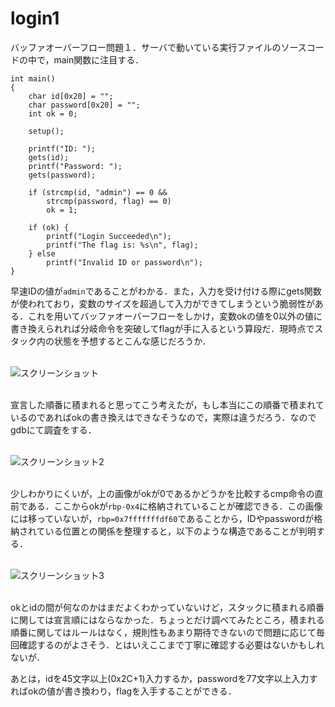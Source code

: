 # login1
バッファオーバーフロー問題１．サーバで動いている実行ファイルのソースコードの中で，main関数に注目する．

~~~
int main()
{
    char id[0x20] = "";
    char password[0x20] = "";
    int ok = 0;

    setup();

    printf("ID: ");
    gets(id);
    printf("Password: ");
    gets(password);

    if (strcmp(id, "admin") == 0 &&
        strcmp(password, flag) == 0)
        ok = 1;

    if (ok) {
        printf("Login Succeeded\n");
        printf("The flag is: %s\n", flag);
    } else
        printf("Invalid ID or password\n");
}
~~~

早速IDの値が`admin`であることがわかる．また，入力を受け付ける際にgets関数が使われており，変数のサイズを超過して入力ができてしまうという脆弱性がある．これを用いてバッファオーバーフローをしかけ，変数okの値を0以外の値に書き換えられれば分岐命令を突破してflagが手に入るという算段だ．現時点でスタック内の状態を予想するとこんな感じだろうか．<br><br>

![スクリーンショット](https://user-images.githubusercontent.com/64766627/186165836-93ed73ef-a840-48e7-b969-2fbe88e5dbb1.png)<br><br>

宣言した順番に積まれると思ってこう考えたが，もし本当にこの順番で積まれているのであればokの書き換えはできなそうなので，実際は違うだろう．なのでgdbにて調査をする．<br><br>

![スクリーンショット2](https://user-images.githubusercontent.com/64766627/186168422-c07fdb44-7d88-4175-b4fb-3de031ecc4b1.png)<br><br>

少しわかりにくいが，上の画像がokが0であるかどうかを比較するcmp命令の直前である．ここからokが`rbp-0x4`に格納されていることが確認できる．この画像には移っていないが，`rbp=0x7fffffffdf60`であることから，IDやpasswordが格納されている位置との関係を整理すると，以下のような構造であることが判明する．<br><br>

![スクリーンショット3](https://user-images.githubusercontent.com/64766627/186170324-8acc2783-4344-45bb-8416-85f4b18bdf19.png)<br><br>

okとidの間が何なのかはまだよくわかっていないけど，スタックに積まれる順番に関しては宣言順にはならなかった．ちょっとだけ調べてみたところ，積まれる順番に関してはルールはなく，規則性もあまり期待できないので問題に応じて毎回確認するのがよさそう．とはいえここまで丁寧に確認する必要はないかもしれないが．

あとは，idを45文字以上(0x2C+1)入力するか，passwordを77文字以上入力すればokの値が書き換わり，flagを入手することができる．

